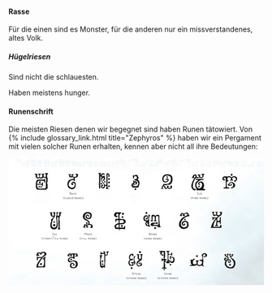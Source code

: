 ---
---
#### Rasse

Für die einen sind es Monster, für die anderen nur ein missverstandenes, altes Volk.

##### Hügelriesen

Sind nicht die schlauesten.

Haben meistens hunger.

#### Runenschrift

Die meisten Riesen denen wir begegnet sind haben Runen tätowiert. Von {% include glossary_link.html title="Zephyros" %}
haben wir ein Pergament mit vielen solcher Runen erhalten, kennen aber nicht all ihre Bedeutungen:

<img src='/images/skt/giant-runes.jpg' class="auto -x800" />

